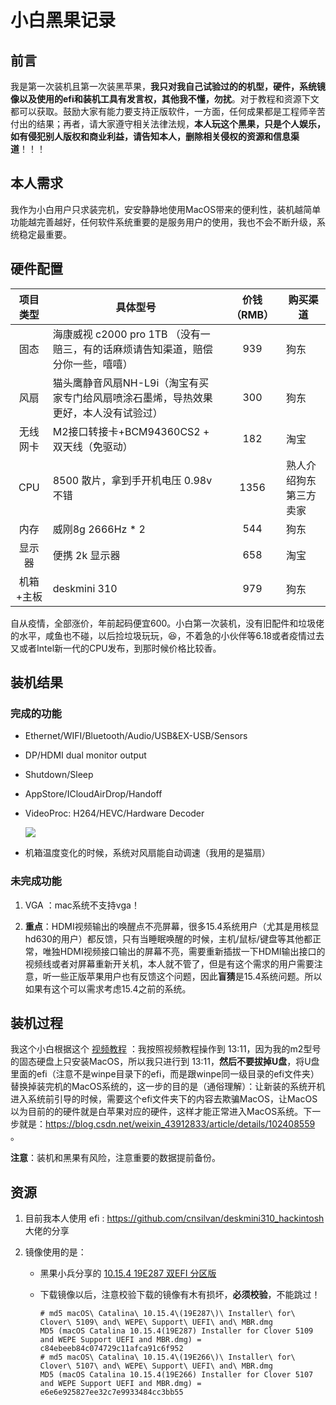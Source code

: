 # 小白黑果记录 

## 前言

我是第一次装机且第一次装黑苹果，**我只对我自己试验过的的机型，硬件，系统镜像以及使用的efi和装机工具有发言权，其他我不懂，勿扰**。对于教程和资源下文都可以获取。鼓励大家有能力要支持正版软件，一方面，任何成果都是工程师辛苦付出的结果；再者，请大家遵守相关法律法规，**本人玩这个黑果，只是个人娱乐，如有侵犯别人版权和商业利益，请告知本人，删除相关侵权的资源和信息渠道**！！！

## 本人需求

我作为小白用户只求装完机，安安静静地使用MacOS带来的便利性，装机越简单功能越完善越好，任何软件系统重要的是服务用户的使用，我也不会不断升级，系统稳定最重要。

## 硬件配置

| 项目类型  | 具体型号                       | 价钱（RMB） | 购买渠道 |
|:-------: | ------------------------------ | :---------: |--------- |
|   固态    | 海康威视 c2000 pro 1TB （没有一赔三，有的话麻烦请告知渠道，赔偿分你一些，嘻嘻） |     939     | 狗东 |
|   风扇    | 猫头鹰静音风扇NH-L9i（淘宝有买家专门给风扇喷涂石墨烯，导热效果更好，本人没有试验过） |     300     | 狗东 |
| 无线网卡  | M2接口转接卡+BCM94360CS2 + 双天线（免驱动） |     182     | 淘宝 |
|    CPU   | 8500 散片，拿到手开机电压 0.98v 不错 |    1356     | 熟人介绍狗东第三方卖家 |
|   内存    | 威刚8g 2666Hz * 2              |     544     | 狗东 |
|  显示器   | 便携 2k 显示器                 |     658     | 淘宝 |
| 机箱+主板 | deskmini 310                   |     979     | 狗东 |

自从疫情，全部涨价，年前起码便宜600。小白第一次装机，没有旧配件和垃圾佬的水平，咸鱼也不碰，以后捡垃圾玩玩，😆，不着急的小伙伴等6.18或者疫情过去又或者Intel新一代的CPU发布，到那时候价格比较香。

## 装机结果

### 完成的功能

- Ethernet/WIFI/Bluetooth/Audio/USB&EX-USB/Sensors

- DP/HDMI dual monitor output

- Shutdown/Sleep

- AppStore/ICloudAirDrop/Handoff 

- VideoProc: H264/HEVC/Hardware Decoder

    ![](https://github.com/SnailDove/deskmini310/blob/master/VideoProc.png)

-  机箱温度变化的时候，系统对风扇能自动调速（我用的是猫扇）

### 未完成功能

1. VGA ：mac系统不支持vga！

2. **重点**：HDMI视频输出的唤醒点不亮屏幕，很多15.4系统用户（尤其是用核显hd630的用户）都反馈，只有当睡眠唤醒的时候，主机/鼠标/键盘等其他都正常，唯独HDMI视频接口输出的屏幕不亮，需要重新插拔一下HDMI输出接口的视频线或者对屏幕重新开关机，本人就不管了，但是有这个需求的用户需要注意，听一些正版苹果用户也有反馈这个问题，因此**盲猜**是15.4系统问题。所以如果有这个可以需求考虑15.4之前的系统。

## 装机过程

我这个小白根据这个 [视频教程](https://www.bilibili.com/video/BV1da4y147my) ：我按照视频教程操作到 13:11，因为我的m2型号的固态硬盘上只安装MacOS，所以我只进行到 13:11，**然后不要拔掉U盘**，将U盘里面的efi（注意不是winpe目录下的efi，而是跟winpe同一级目录的efi文件夹）替换掉装完机的MacOS系统的，这一步的目的是（通俗理解）：让新装的系统开机进入系统前引导的时候，需要这个efi文件夹下的内容去欺骗MacOS，让MacOS以为目前的的硬件就是白苹果对应的硬件，这样才能正常进入MacOS系统。下一步就是：https://blog.csdn.net/weixin_43912833/article/details/102408559 。

**注意**：装机和黑果有风险，注意重要的数据提前备份。

 ## 资源

1. 目前我本人使用 efi : https://github.com/cnsilvan/deskmini310_hackintosh 大佬的分享

2. 镜像使用的是：

    -  黑果小兵分享的 [10.15.4 19E287 双EFI 分区版](https://blog.daliansky.net/macOS-Catalina-10.15.4-19E266-Release-version-with-Clover-5107-original-image-Double-EFI-Version-UEFI-and-MBR.html#more)

    - 下载镜像以后，注意校验下载的镜像有木有损坏，**必须校验**，不能跳过！

        ```
        # md5 macOS\ Catalina\ 10.15.4\(19E287\)\ Installer\ for\ Clover\ 5109\ and\ WEPE\ Support\ UEFI\ and\ MBR.dmg
        MD5 (macOS Catalina 10.15.4(19E287) Installer for Clover 5109 and WEPE Support UEFI and MBR.dmg) = c84ebeeb84c074729c11afca91c6f952
        # md5 macOS\ Catalina\ 10.15.4\(19E266\)\ Installer\ for\ Clover\ 5107\ and\ WEPE\ Support\ UEFI\ and\ MBR.dmg
        MD5 (macOS Catalina 10.15.4(19E266) Installer for Clover 5107 and WEPE Support UEFI and MBR.dmg) = e6e6e925827ee32c7e9933484cc3bb55
        ```

        